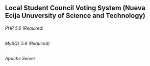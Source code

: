 ## Local Student Council Voting System (Nueva Ecija Unuversity of Science and Technology)
###### PHP 5.6 (Required)
###### MySQL 5.6 (Required)
###### Apache Server
